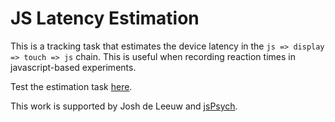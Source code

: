 # JS Latency Estimation

This is a tracking task that estimates the device latency in the `js => display => touch => js` chain. This is useful when recording reaction times in javascript-based experiments.

Test the estimation task [here](https://graspablemath.com/projects/js-latency/).

This work is supported by Josh de Leeuw and [jsPsych](http://www.jspsych.org/).
